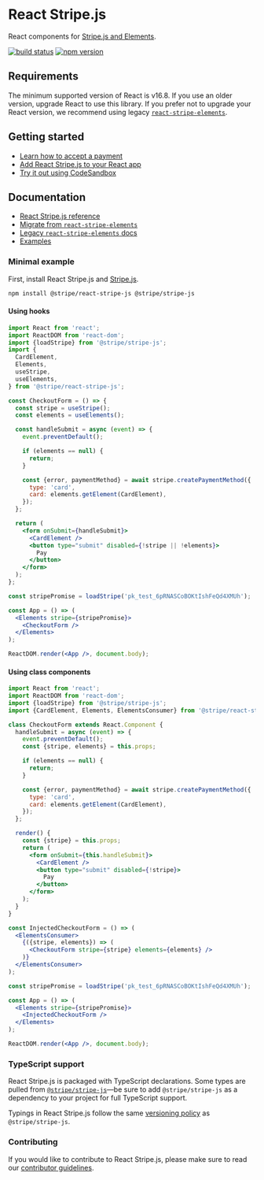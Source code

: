 # React Stripe.js

React components for
[Stripe.js and Elements](https://stripe.com/docs/stripe-js).

[![build status](https://img.shields.io/travis/stripe/react-stripe-js/master.svg?style=flat-square)](https://travis-ci.org/stripe/react-stripe-js)
[![npm version](https://img.shields.io/npm/v/@stripe/react-stripe-js.svg?style=flat-square)](https://www.npmjs.com/package/@stripe/react-stripe-js)

## Requirements

The minimum supported version of React is v16.8. If you use an older version,
upgrade React to use this library. If you prefer not to upgrade your React
version, we recommend using legacy
[`react-stripe-elements`](https://github.com/stripe/react-stripe-elements).

## Getting started

- [Learn how to accept a payment](https://stripe.com/docs/payments/accept-a-payment#web)
- [Add React Stripe.js to your React app](https://stripe.com/docs/stripe-js/react#setup)
- [Try it out using CodeSandbox](https://codesandbox.io/s/react-stripe-official-q1loc?fontsize=14&hidenavigation=1&theme=dark)

## Documentation

- [React Stripe.js reference](https://stripe.com/docs/stripe-js/react)
- [Migrate from `react-stripe-elements`](docs/migrating.md)
- [Legacy `react-stripe-elements` docs](https://github.com/stripe/react-stripe-elements/#react-stripe-elements)
- [Examples](examples)

### Minimal example

First, install React Stripe.js and
[Stripe.js](https://github.com/stripe/stripe-js).

```sh
npm install @stripe/react-stripe-js @stripe/stripe-js
```

#### Using hooks

```jsx
import React from 'react';
import ReactDOM from 'react-dom';
import {loadStripe} from '@stripe/stripe-js';
import {
  CardElement,
  Elements,
  useStripe,
  useElements,
} from '@stripe/react-stripe-js';

const CheckoutForm = () => {
  const stripe = useStripe();
  const elements = useElements();

  const handleSubmit = async (event) => {
    event.preventDefault();

    if (elements == null) {
      return;
    }

    const {error, paymentMethod} = await stripe.createPaymentMethod({
      type: 'card',
      card: elements.getElement(CardElement),
    });
  };

  return (
    <form onSubmit={handleSubmit}>
      <CardElement />
      <button type="submit" disabled={!stripe || !elements}>
        Pay
      </button>
    </form>
  );
};

const stripePromise = loadStripe('pk_test_6pRNASCoBOKtIshFeQd4XMUh');

const App = () => (
  <Elements stripe={stripePromise}>
    <CheckoutForm />
  </Elements>
);

ReactDOM.render(<App />, document.body);
```

#### Using class components

```jsx
import React from 'react';
import ReactDOM from 'react-dom';
import {loadStripe} from '@stripe/stripe-js';
import {CardElement, Elements, ElementsConsumer} from '@stripe/react-stripe-js';

class CheckoutForm extends React.Component {
  handleSubmit = async (event) => {
    event.preventDefault();
    const {stripe, elements} = this.props;

    if (elements == null) {
      return;
    }

    const {error, paymentMethod} = await stripe.createPaymentMethod({
      type: 'card',
      card: elements.getElement(CardElement),
    });
  };

  render() {
    const {stripe} = this.props;
    return (
      <form onSubmit={this.handleSubmit}>
        <CardElement />
        <button type="submit" disabled={!stripe}>
          Pay
        </button>
      </form>
    );
  }
}

const InjectedCheckoutForm = () => (
  <ElementsConsumer>
    {({stripe, elements}) => (
      <CheckoutForm stripe={stripe} elements={elements} />
    )}
  </ElementsConsumer>
);

const stripePromise = loadStripe('pk_test_6pRNASCoBOKtIshFeQd4XMUh');

const App = () => (
  <Elements stripe={stripePromise}>
    <InjectedCheckoutForm />
  </Elements>
);

ReactDOM.render(<App />, document.body);
```

### TypeScript support

React Stripe.js is packaged with TypeScript declarations. Some types are pulled
from [`@stripe/stripe-js`](https://github.com/stripe/stripe-js)—be sure to add
`@stripe/stripe-js` as a dependency to your project for full TypeScript support.

Typings in React Stripe.js follow the same
[versioning policy](https://github.com/stripe/stripe-js#typescript-support) as
`@stripe/stripe-js`.

### Contributing

If you would like to contribute to React Stripe.js, please make sure to read our
[contributor guidelines](CONTRIBUTING.md).
